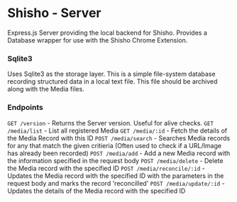 # Shisho - Server

Express.js Server providing the local backend for Shisho. Provides a Database wrapper for use with the Shisho Chrome Extension.

### Sqlite3

Uses Sqlite3 as the storage layer. This is a simple file-system database recording structured data in a local text file. This file should be archived along with the Media files.


### Endpoints

`GET /version` - Returns the Server version. Useful for alive checks.
`GET /media/list` - List all registered Media
`GET /media/:id` - Fetch the details of the Media Record with this ID
`POST /media/search` - Searches Media records for any that match the given critieria (Often used to check if a URL/Image has already been recorded)
`POST /media/add` - Add a new Media record with the information specified in the request body
`POST /media/delete` - Delete the Media record with the specified ID
`POST /media/reconcile/:id` - Updates the Media record with the specified ID with the parameters in the request body and marks the record 'reconcilled'
`POST /media/update/:id` - Updates the details of the Media record with the specified ID
